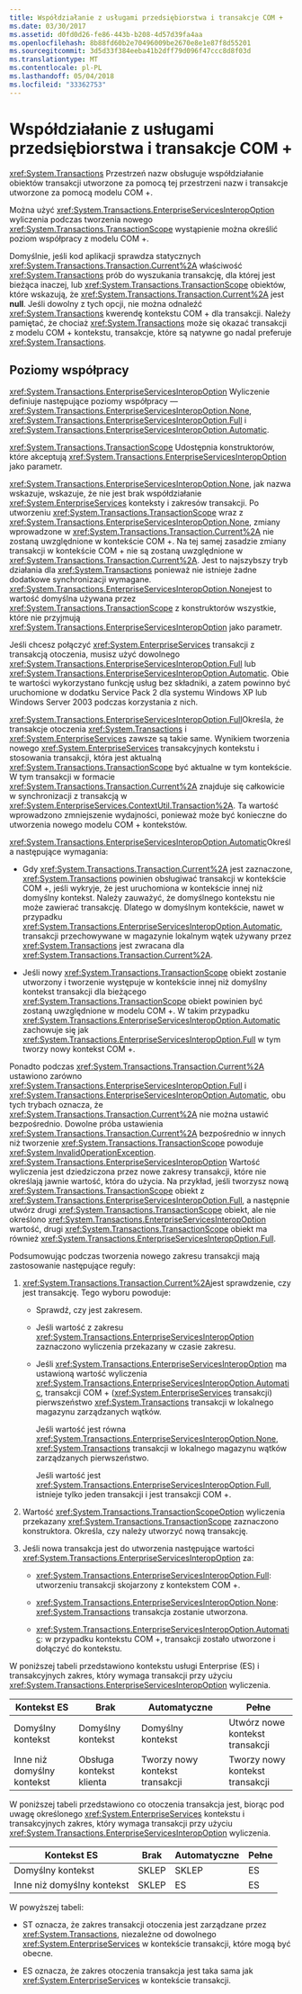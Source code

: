 ```yaml
---
title: Współdziałanie z usługami przedsiębiorstwa i transakcje COM +
ms.date: 03/30/2017
ms.assetid: d0fd0d26-fe86-443b-b208-4d57d39fa4aa
ms.openlocfilehash: 8b88fd60b2e70496009be2670e8e1e87f8d55201
ms.sourcegitcommit: 3d5d33f384eeba41b2dff79d096f47ccc8d8f03d
ms.translationtype: MT
ms.contentlocale: pl-PL
ms.lasthandoff: 05/04/2018
ms.locfileid: "33362753"
---
```

# <a name="interoperability-with-enterprise-services-and-com-transactions"></a>Współdziałanie z usługami przedsiębiorstwa i transakcje COM +
<xref:System.Transactions> Przestrzeń nazw obsługuje współdziałanie obiektów transakcji utworzone za pomocą tej przestrzeni nazw i transakcje utworzone za pomocą modelu COM +.  
  
 Można użyć <xref:System.Transactions.EnterpriseServicesInteropOption> wyliczenia podczas tworzenia nowego <xref:System.Transactions.TransactionScope> wystąpienie można określić poziom współpracy z modelu COM +.  
  
 Domyślnie, jeśli kod aplikacji sprawdza statycznych <xref:System.Transactions.Transaction.Current%2A> właściwość <xref:System.Transactions> prób do wyszukania transakcję, dla której jest bieżąca inaczej, lub <xref:System.Transactions.TransactionScope> obiektów, które wskazują, że <xref:System.Transactions.Transaction.Current%2A> jest **null**. Jeśli dowolny z tych opcji, nie można odnaleźć <xref:System.Transactions> kwerendę kontekstu COM + dla transakcji. Należy pamiętać, że chociaż <xref:System.Transactions> może się okazać transakcji z modelu COM + kontekstu, transakcje, które są natywne go nadal preferuje <xref:System.Transactions>.  
  
## <a name="interoperability-levels"></a>Poziomy współpracy  
 <xref:System.Transactions.EnterpriseServicesInteropOption> Wyliczenie definiuje następujące poziomy współpracy —<xref:System.Transactions.EnterpriseServicesInteropOption.None>, <xref:System.Transactions.EnterpriseServicesInteropOption.Full> i <xref:System.Transactions.EnterpriseServicesInteropOption.Automatic>.  
  
 <xref:System.Transactions.TransactionScope> Udostępnia konstruktorów, które akceptują <xref:System.Transactions.EnterpriseServicesInteropOption> jako parametr.  
  
 <xref:System.Transactions.EnterpriseServicesInteropOption.None>, jak nazwa wskazuje, wskazuje, że nie jest brak współdziałanie <xref:System.EnterpriseServices> konteksty i zakresów transakcji. Po utworzeniu <xref:System.Transactions.TransactionScope> wraz z <xref:System.Transactions.EnterpriseServicesInteropOption.None>, zmiany wprowadzone w <xref:System.Transactions.Transaction.Current%2A> nie zostaną uwzględnione w kontekście COM +. Na tej samej zasadzie zmiany transakcji w kontekście COM + nie są zostaną uwzględnione w <xref:System.Transactions.Transaction.Current%2A>. Jest to najszybszy tryb działania dla <xref:System.Transactions> ponieważ nie istnieje żadne dodatkowe synchronizacji wymagane. <xref:System.Transactions.EnterpriseServicesInteropOption.None>jest to wartość domyślna używana przez <xref:System.Transactions.TransactionScope> z konstruktorów wszystkie, które nie przyjmują <xref:System.Transactions.EnterpriseServicesInteropOption> jako parametr.  
  
 Jeśli chcesz połączyć <xref:System.EnterpriseServices> transakcji z transakcją otoczenia, musisz użyć dowolnego <xref:System.Transactions.EnterpriseServicesInteropOption.Full> lub <xref:System.Transactions.EnterpriseServicesInteropOption.Automatic>. Obie te wartości wykorzystano funkcję usług bez składniki, a zatem powinno być uruchomione w dodatku Service Pack 2 dla systemu Windows XP lub Windows Server 2003 podczas korzystania z nich.  
  
 <xref:System.Transactions.EnterpriseServicesInteropOption.Full>Określa, że transakcje otoczenia <xref:System.Transactions> i <xref:System.EnterpriseServices> zawsze są takie same. Wynikiem tworzenia nowego <xref:System.EnterpriseServices> transakcyjnych kontekstu i stosowania transakcji, która jest aktualną <xref:System.Transactions.TransactionScope> być aktualne w tym kontekście. W tym transakcji w formacie <xref:System.Transactions.Transaction.Current%2A> znajduje się całkowicie w synchronizacji z transakcją w <xref:System.EnterpriseServices.ContextUtil.Transaction%2A>. Ta wartość wprowadzono zmniejszenie wydajności, ponieważ może być konieczne do utworzenia nowego modelu COM + kontekstów.  
  
 <xref:System.Transactions.EnterpriseServicesInteropOption.Automatic>Określa następujące wymagania:  
  
-   Gdy <xref:System.Transactions.Transaction.Current%2A> jest zaznaczone, <xref:System.Transactions> powinien obsługiwać transakcji w kontekście COM +, jeśli wykryje, że jest uruchomiona w kontekście innej niż domyślny kontekst. Należy zauważyć, że domyślnego kontekstu nie może zawierać transakcję. Dlatego w domyślnym kontekście, nawet w przypadku <xref:System.Transactions.EnterpriseServicesInteropOption.Automatic>, transakcji przechowywane w magazynie lokalnym wątek używany przez <xref:System.Transactions> jest zwracana dla <xref:System.Transactions.Transaction.Current%2A>.  
  
-   Jeśli nowy <xref:System.Transactions.TransactionScope> obiekt zostanie utworzony i tworzenie występuje w kontekście innej niż domyślny kontekst transakcji dla bieżącego <xref:System.Transactions.TransactionScope> obiekt powinien być zostaną uwzględnione w modelu COM +. W takim przypadku <xref:System.Transactions.EnterpriseServicesInteropOption.Automatic> zachowuje się jak <xref:System.Transactions.EnterpriseServicesInteropOption.Full> w tym tworzy nowy kontekst COM +.  
  
 Ponadto podczas <xref:System.Transactions.Transaction.Current%2A> ustawiono zarówno <xref:System.Transactions.EnterpriseServicesInteropOption.Full> i <xref:System.Transactions.EnterpriseServicesInteropOption.Automatic>, obu tych trybach oznacza, że <xref:System.Transactions.Transaction.Current%2A> nie można ustawić bezpośrednio.  Dowolne próba ustawienia <xref:System.Transactions.Transaction.Current%2A> bezpośrednio w innych niż tworzenie <xref:System.Transactions.TransactionScope> powoduje <xref:System.InvalidOperationException>. <xref:System.Transactions.EnterpriseServicesInteropOption> Wartość wyliczenia jest dziedziczona przez nowe zakresy transakcji, które nie określają jawnie wartość, która do użycia. Na przykład, jeśli tworzysz nową <xref:System.Transactions.TransactionScope> obiekt z <xref:System.Transactions.EnterpriseServicesInteropOption.Full>, a następnie utwórz drugi <xref:System.Transactions.TransactionScope> obiekt, ale nie określono <xref:System.Transactions.EnterpriseServicesInteropOption> wartość, drugi <xref:System.Transactions.TransactionScope> obiekt ma również <xref:System.Transactions.EnterpriseServicesInteropOption.Full>.  
  
 Podsumowując podczas tworzenia nowego zakresu transakcji mają zastosowanie następujące reguły:  
  
1.  <xref:System.Transactions.Transaction.Current%2A>jest sprawdzenie, czy jest transakcję. Tego wyboru powoduje:  
  
    -   Sprawdź, czy jest zakresem.  
  
    -   Jeśli wartość z zakresu <xref:System.Transactions.EnterpriseServicesInteropOption> zaznaczono wyliczenia przekazany w czasie zakresu.  
  
    -   Jeśli <xref:System.Transactions.EnterpriseServicesInteropOption> ma ustawioną wartość wyliczenia <xref:System.Transactions.EnterpriseServicesInteropOption.Automatic>, transakcji COM + (<xref:System.EnterpriseServices> transakcji) pierwszeństwo <xref:System.Transactions> transakcji w lokalnego magazynu zarządzanych wątków.  
  
         Jeśli wartość jest równa <xref:System.Transactions.EnterpriseServicesInteropOption.None>, <xref:System.Transactions> transakcji w lokalnego magazynu wątków zarządzanych pierwszeństwo.  
  
         Jeśli wartość jest <xref:System.Transactions.EnterpriseServicesInteropOption.Full>, istnieje tylko jeden transakcji i jest transakcji COM +.  
  
2.  Wartość <xref:System.Transactions.TransactionScopeOption> wyliczenia przekazany <xref:System.Transactions.TransactionScope> zaznaczono konstruktora. Określa, czy należy utworzyć nową transakcję.  
  
3.  Jeśli nowa transakcja jest do utworzenia następujące wartości <xref:System.Transactions.EnterpriseServicesInteropOption> za:  
  
    -   <xref:System.Transactions.EnterpriseServicesInteropOption.Full>: utworzeniu transakcji skojarzony z kontekstem COM +.  
  
    -   <xref:System.Transactions.EnterpriseServicesInteropOption.None>: <xref:System.Transactions> transakcja zostanie utworzona.  
  
    -   <xref:System.Transactions.EnterpriseServicesInteropOption.Automatic>: w przypadku kontekstu COM +, transakcji zostało utworzone i dołączyć do kontekstu.  
  
 W poniższej tabeli przedstawiono kontekstu usługi Enterprise (ES) i transakcyjnych zakres, który wymaga transakcji przy użyciu <xref:System.Transactions.EnterpriseServicesInteropOption> wyliczenia.  
  
|Kontekst ES|Brak|Automatyczne|Pełne|  
|----------------|----------|---------------|----------|  
|Domyślny kontekst|Domyślny kontekst|Domyślny kontekst|Utwórz nowe <br />kontekst transakcji|  
|Inne niż domyślny kontekst|Obsługa kontekst klienta|Tworzy nowy kontekst transakcji|Tworzy nowy kontekst transakcji|  
  
 W poniższej tabeli przedstawiono co otoczenia transakcja jest, biorąc pod uwagę określonego <xref:System.EnterpriseServices> kontekstu i transakcyjnych zakres, który wymaga transakcji przy użyciu <xref:System.Transactions.EnterpriseServicesInteropOption> wyliczenia.  
  
|Kontekst ES|Brak|Automatyczne|Pełne|  
|----------------|----------|---------------|----------|  
|Domyślny kontekst|SKLEP|SKLEP|ES|  
|Inne niż domyślny kontekst|SKLEP|ES|ES|  
  
 W powyższej tabeli:  
  
-   ST oznacza, że zakres transakcji otoczenia jest zarządzane przez <xref:System.Transactions>, niezależne od dowolnego <xref:System.EnterpriseServices> w kontekście transakcji, które mogą być obecne.  
  
-   ES oznacza, że zakres otoczenia transakcja jest taka sama jak <xref:System.EnterpriseServices> w kontekście transakcji.
